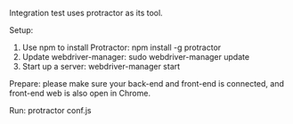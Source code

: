 Integration test uses protractor as its tool.

Setup: 
  1. Use npm to install Protractor: npm install -g protractor
  2. Update webdriver-manager: sudo webdriver-manager update
  3. Start up a server: webdriver-manager start

Prepare: please make sure your back-end and front-end is connected, and front-end web is also open in Chrome.

Run: protractor conf.js 

